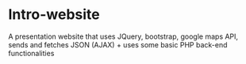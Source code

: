 # Intro-website
A presentation website that uses JQuery, bootstrap, google maps API, sends and fetches JSON (AJAX) + uses some basic PHP back-end functionalities
